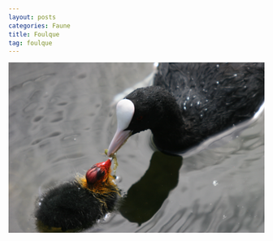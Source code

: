 ```yaml
---
layout: posts
categories: Faune
title: Foulque
tag: foulque
---
```

<img src="/images/IMG_8678.JPG" />

